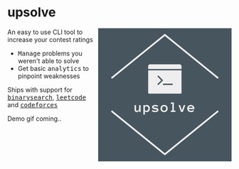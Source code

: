 # upsolve
<img src="https://raw.githubusercontent.com/dsmyda/upsolve/main/docs/logo4.png" align="right">

An easy to use CLI tool to increase your contest ratings

* <kbd>Manage</kbd> problems you weren't able to solve
* Get basic <kbd>analytics</kbd> to pinpoint weaknesses

Ships with support for <kbd>[binarysearch](https://binarysearch.com/)</kbd>, <kbd>[leetcode](https://leetcode.com/)</kbd> and <kbd>[codeforces](https://codeforces.com/)</kbd>

Demo gif coming..

